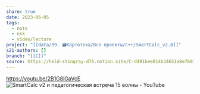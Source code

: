 ```yaml
---
share: true
date: 2023-06-05
tags:
  - note
  - nsk
  - video/lecture
project: "[[data/99. 🗃️Картотека/Все проекты/C++/SmartCalc_v2.0]]"
s21-authors: []
branch: "[[C]]"
source: https://held-stingray-d76.notion.site/C-d491bee014b34651a8e7b93f6be2631c
---
```


https://youtu.be/2B1G8lGaVcE
![SmartCalc v2 и педагогическая встреча 15 волны - YouTube](https://youtu.be/2B1G8lGaVcE)
